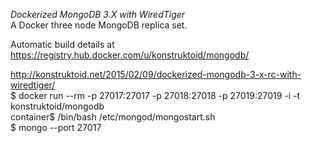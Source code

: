 
*Dockerized MongoDB 3.X with WiredTiger*     
A Docker three node MongoDB replica set.     
    
Automatic build details at https://registry.hub.docker.com/u/konstruktoid/mongodb/    
    
http://konstruktoid.net/2015/02/09/dockerized-mongodb-3-x-rc-with-wiredtiger/    
$ docker run --rm  -p 27017:27017 -p 27018:27018 -p 27019:27019 -i -t konstruktoid/mongodb    
container$ /bin/bash /etc/mongod/mongostart.sh   
$ mongo --port 27017   
